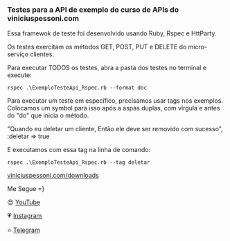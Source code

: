 ### Testes para a API de exemplo do curso de APIs do viniciuspessoni.com

Essa framewok de teste foi desenvolvido usando Ruby, Rspec e HttParty.

Os testes exercitam os métodos GET, POST, PUT e DELETE do micro-serviço clientes.

Para executar TODOS os testes, abra a pasta dos testes no terminal e execute:

    rspec .\ExemploTesteApi_Rspec.rb --format doc

Para executar um teste em específico, precisamos usar tags nos exemplos. Colocamos um symbol para isso após a aspas duplas, com vírgula e antes do "do" que inicia o método. 

   "Quando eu deletar um cliente, Então ele deve ser removido com sucesso", :deletar => true

E executamos com essa tag na linha de comando:

    rspec .\ExemploTesteApi_Rspec.rb --tag deletar

[viniciuspessoni.com/downloads]( https://www.viniciuspessoni.com/downloads)

Me Segue =}

😍 [YouTube]( https://www.youtube.com/c/pessonizando) 

💗 [Instagram](https://www.instagram.com/pessonizando)

⭐ [Telegram](https://t.me/pessonizando)